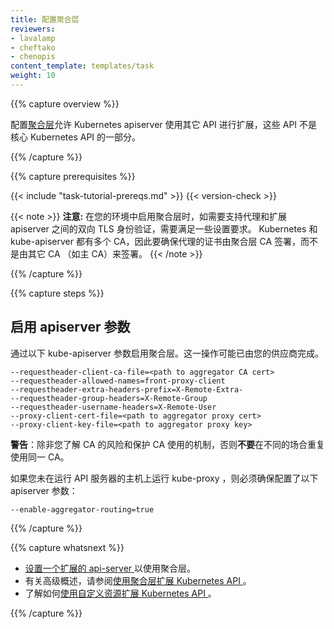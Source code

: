 ```yaml
---
title: 配置聚合层
reviewers:
- lavalamp
- cheftako
- chenopis
content_template: templates/task
weight: 10
---
```

<!--
---
title: Configure the Aggregation Layer
reviewers:
- lavalamp
- cheftako
- chenopis
content_template: templates/task
weight: 10
---
-->

{{% capture overview %}}

配置[聚合层](/docs/concepts/api-extension/apiserver-aggregation/)允许 Kubernetes apiserver 使用其它 API 进行扩展，这些 API 不是核心 Kubernetes API 的一部分。
<!--
Configuring the [aggregation layer](/docs/concepts/api-extension/apiserver-aggregation/) allows the Kubernetes apiserver to be extended with additional APIs, which are not part of the core Kubernetes APIs.
-->

{{% /capture %}}

{{% capture prerequisites %}}

{{< include "task-tutorial-prereqs.md" >}} {{< version-check >}}

{{< note >}}
**注意:** 在您的环境中启用聚合层时，如需要支持代理和扩展 apiserver 之间的双向 TLS 身份验证，需要满足一些设置要求。
Kubernetes 和 kube-apiserver 都有多个 CA，因此要确保代理的证书由聚合层 CA 签署，而不是由其它 CA （如主 CA）来签署。
{{< /note >}}
<!--
{{< note >}}
**Note:** There are a few setup requirements for getting the aggregation layer working in your environment to support mutual TLS auth between the proxy and extension apiservers. Kubernetes and the kube-apiserver have multiple CAs, so make sure that the proxy is signed by the aggregation layer CA and not by something else, like the master CA.
{{< /note >}}
-->

{{% /capture %}}

{{% capture steps %}}

## 启用 apiserver 参数

通过以下 kube-apiserver 参数启用聚合层。这一操作可能已由您的供应商完成。

    --requestheader-client-ca-file=<path to aggregator CA cert>
    --requestheader-allowed-names=front-proxy-client
    --requestheader-extra-headers-prefix=X-Remote-Extra-
    --requestheader-group-headers=X-Remote-Group
    --requestheader-username-headers=X-Remote-User
    --proxy-client-cert-file=<path to aggregator proxy cert>
    --proxy-client-key-file=<path to aggregator proxy key>

**警告**：除非您了解 CA 的风险和保护 CA 使用的机制，否则**不要**在不同的场合重复使用同一 CA。

如果您未在运行 API 服务器的主机上运行 kube-proxy ，则必须确保配置了以下 apiserver 参数：

    --enable-aggregator-routing=true
<!--
## Enable apiserver flags

Enable the aggregation layer via the following kube-apiserver flags. They may have already been taken care of by your provider.

    --requestheader-client-ca-file=<path to aggregator CA cert>
    --requestheader-allowed-names=front-proxy-client
    --requestheader-extra-headers-prefix=X-Remote-Extra-
    --requestheader-group-headers=X-Remote-Group
    --requestheader-username-headers=X-Remote-User
    --proxy-client-cert-file=<path to aggregator proxy cert>
    --proxy-client-key-file=<path to aggregator proxy key>

WARNING: do **not** reuse a CA that is used in a different context unless you understand the risks and the mechanisms to protect the CA's usage.

If you are not running kube-proxy on a host running the API server, then you must make sure that the system is enabled with the following apiserver flag:

    --enable-aggregator-routing=true
-->

{{% /capture %}}

{{% capture whatsnext %}}

* [设置一个扩展的 api-server ](/docs/tasks/access-kubernetes-api/setup-extension-api-server/) 以使用聚合层。
* 有关高级概述，请参阅[使用聚合层扩展 Kubernetes API ](/docs/concepts/api-extension/apiserver-aggregation/)。
* 了解如何[使用自定义资源扩展 Kubernetes API ](/docs/tasks/access-kubernetes-api/extend-api-custom-resource-definitions/)。

<!--
* [Setup an extension api-server](/docs/tasks/access-kubernetes-api/setup-extension-api-server/) to work with the aggregation layer.
* For a high level overview, see [Extending the Kubernetes API with the aggregation layer](/docs/concepts/api-extension/apiserver-aggregation/).
* Learn how to [Extend the Kubernetes API Using Custom Resource Definitions](/docs/tasks/access-kubernetes-api/extend-api-custom-resource-definitions/).
-->

{{% /capture %}}
